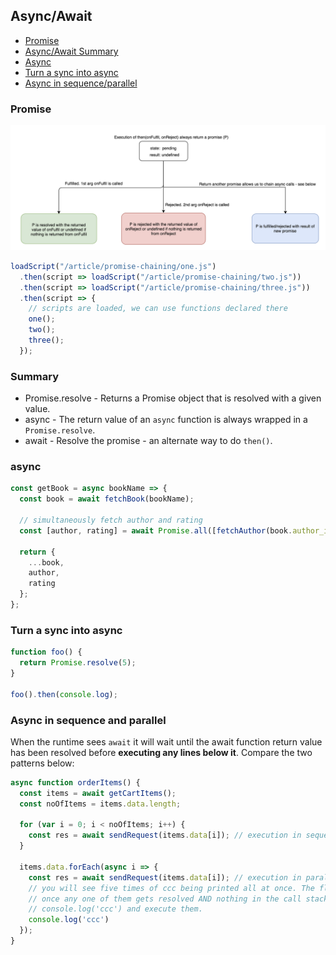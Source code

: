 ## Async/Await

* [Promise](#promise)
* [Async/Await Summary](#Summary)
* [Async](#async)
* [Turn a sync into async](#Turn-a-sync-into-async)
* [Async in sequence/parallel](#Async-in-sequence-parallel)


### Promise

![promise](./promise.png)

```js
loadScript("/article/promise-chaining/one.js")
  .then(script => loadScript("/article/promise-chaining/two.js"))
  .then(script => loadScript("/article/promise-chaining/three.js"))
  .then(script => {
    // scripts are loaded, we can use functions declared there
    one();
    two();
    three();
  });
```

### Summary
* Promise.resolve - Returns a Promise object that is resolved with a given value.
* async - The return value of an `async` function is always wrapped in a `Promise.resolve`.
* await - Resolve the promise - an alternate way to do `then()`.

### async

```js
const getBook = async bookName => {
  const book = await fetchBook(bookName);

  // simultaneously fetch author and rating
  const [author, rating] = await Promise.all([fetchAuthor(book.author_id), fetchRating(book.id)]);

  return {
    ...book,
    author,
    rating
  };
};
```

### Turn a sync into async

```js
function foo() {
  return Promise.resolve(5);
}

foo().then(console.log);
```

### Async in sequence and parallel
When the runtime sees `await` it will wait until the await function return value has been resolved before **executing any lines below it**. Compare the two patterns below:

```js
async function orderItems() {
  const items = await getCartItems();
  const noOfItems = items.data.length;

  for (var i = 0; i < noOfItems; i++) {
    const res = await sendRequest(items.data[i]); // execution in sequence
  }

  items.data.forEach(async i => {
    const res = await sendRequest(items.data[i]); // execution in parallel
    // you will see five times of ccc being printed all at once. The flow is do sendReq 5 time straight
    // once any one of them gets resolved AND nothing in the call stack, runtime will then pick queued
    // console.log('ccc') and execute them.
    console.log('ccc')
  });
}
```

